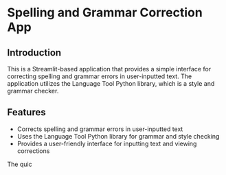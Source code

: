 Spelling and Grammar Correction App
=====================================

Introduction
------------

This is a Streamlit-based application that provides a simple interface for correcting spelling and grammar errors in user-inputted text. The application utilizes the Language Tool Python library, which is a style and grammar checker.

Features
--------

*   Corrects spelling and grammar errors in user-inputted text
*   Uses the Language Tool Python library for grammar and style checking
*   Provides a user-friendly interface for inputting text and viewing corrections

The quic